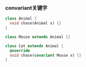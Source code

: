 ### convariant关键字

```dart
class Animal {
  void chase(Animal x) {}
}

class Mouse extends Animal {}

class Cat extends Animal {
  @override
  void chase(covariant Mouse x) {}
}
```

